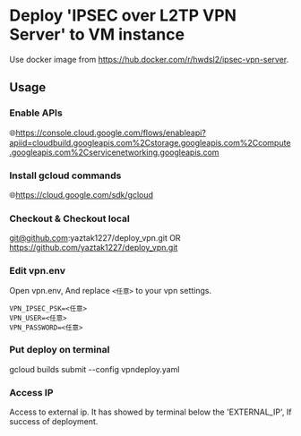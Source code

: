 # Deploy 'IPSEC over L2TP VPN Server' to VM instance

Use docker image from https://hub.docker.com/r/hwdsl2/ipsec-vpn-server.

## Usage
### Enable APIs
🌐https://console.cloud.google.com/flows/enableapi?apiid=cloudbuild.googleapis.com%2Cstorage.googleapis.com%2Ccompute.googleapis.com%2Cservicenetworking.googleapis.com

### Install gcloud commands
🌐https://cloud.google.com/sdk/gcloud

### Checkout & Checkout local
git@github.com:yaztak1227/deploy_vpn.git
OR
https://github.com/yaztak1227/deploy_vpn.git

### Edit vpn.env
Open vpn.env, And replace `<任意>` to your vpn settings.
```text
VPN_IPSEC_PSK=<任意>
VPN_USER=<任意>
VPN_PASSWORD=<任意>
```

### Put deploy on terminal
gcloud builds submit --config vpndeploy.yaml

### Access IP
Access to external ip. It has showed by terminal below the 'EXTERNAL_IP', If success of deployment.
